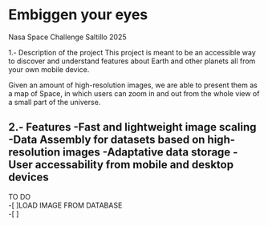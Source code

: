 # Embiggen your eyes
Nasa Space Challenge Saltillo 2025

1.- Description of the project
This project is meant to be an accessible way to discover and understand features about Earth and other planets all from your own mobile device. 

Given an amount of high-resolution images, we are able to present them as a map of Space, in which users can zoom in and out from the whole view of a small part of the universe.

2.- Features
-Fast and lightweight image scaling
-Data Assembly for datasets based on high-resolution images
-Adaptative data storage
-User accessability from mobile and desktop devices
-

TO DO  
-[ ]LOAD IMAGE FROM DATABASE   
-[ ]
